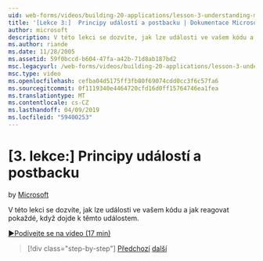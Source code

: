 ```yaml
---
uid: web-forms/videos/building-20-applications/lesson-3-understanding-more-about-events-and-postback
title: '[Lekce 3:]  Principy událostí a postbacku | Dokumentace Microsoftu'
author: microsoft
description: V této lekci se dozvíte, jak lze události ve vašem kódu a jak reagovat pokaždé, když dojde k těmto událostem.
ms.author: riande
ms.date: 11/28/2005
ms.assetid: 59f0bccd-b604-47fa-a42b-71d8ab187bd2
msc.legacyurl: /web-forms/videos/building-20-applications/lesson-3-understanding-more-about-events-and-postback
msc.type: video
ms.openlocfilehash: cefba04d5175ff3fb80f69074cdd0cc3f6c57fa6
ms.sourcegitcommit: 0f1119340e4464720cfd16d0ff15764746ea1fea
ms.translationtype: MT
ms.contentlocale: cs-CZ
ms.lasthandoff: 04/09/2019
ms.locfileid: "59400253"
---
```

# <a name="lesson-3--understanding-more-about-events-and-postback"></a>[3. lekce:] Principy událostí a postbacku

by [Microsoft](https://github.com/microsoft)

V této lekci se dozvíte, jak lze události ve vašem kódu a jak reagovat pokaždé, když dojde k těmto událostem.

[&#9654;Podívejte se na video (17 min)](https://channel9.msdn.com/Blogs/ASP-NET-Site-Videos/lesson-3-understanding-more-about-events-and-postback)

> [!div class="step-by-step"]
> [Předchozí](lesson-2-creating-a-web-forms-user-interface.md)
> [další](lesson-4-understanding-web-application-state.md)
